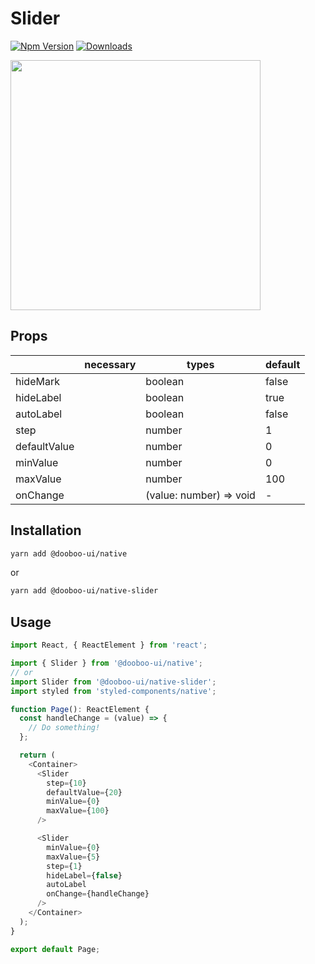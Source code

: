 # Slider

[![Npm Version](http://img.shields.io/npm/v/@dooboo-ui/native-slider.svg?style=flat-square)](https://npmjs.org/package/@dooboo-ui/native-slider)
[![Downloads](http://img.shields.io/npm/dm/@dooboo-ui/native-slider.svg?style=flat-square)](https://npmjs.org/package/@dooboo-ui/native-slider)

<img src="https://user-images.githubusercontent.com/11019960/73190141-dee25300-4168-11ea-8ba0-f806c2307f9a.png" width="400" />

## Props

|                      | necessary | types                   | default |
| -------------------- | --------- | ----------------------- | ------- |
| hideMark             |           | boolean                 |false    |
| hideLabel            |           | boolean                 |true     |
| autoLabel            |           | boolean                 |false    |
| step                 |           | number                  |1        |
| defaultValue         |           | number                  |0        |
| minValue             |           | number                  |0        |
| maxValue             |           | number                  |100      |
| onChange             |           | (value: number) => void |-        |

## Installation

```sh
yarn add @dooboo-ui/native
```

or

```sh
yarn add @dooboo-ui/native-slider
```

## Usage

```javascript
import React, { ReactElement } from 'react';

import { Slider } from '@dooboo-ui/native';
// or
import Slider from '@dooboo-ui/native-slider';
import styled from 'styled-components/native';

function Page(): ReactElement {
  const handleChange = (value) => {
    // Do something!
  };

  return (
    <Container>
      <Slider
        step={10}
        defaultValue={20}
        minValue={0}
        maxValue={100}
      />

      <Slider
        minValue={0}
        maxValue={5}
        step={1}
        hideLabel={false}
        autoLabel
        onChange={handleChange}
      />
    </Container>
  );
}

export default Page;
```

